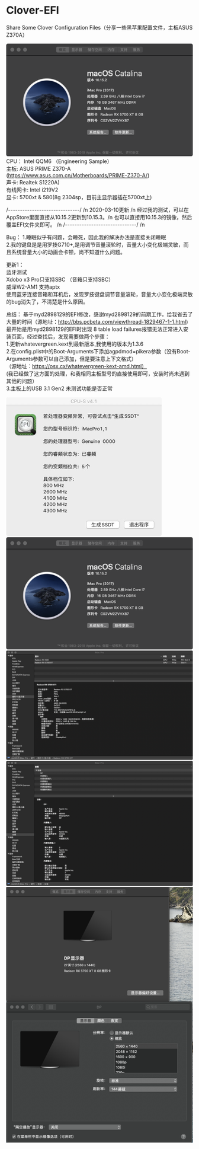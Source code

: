 # Clover-EFI
Share Some Clover Configuration Files（分享一些黑苹果配置文件，主板ASUS Z370A）

![基本介绍.png](基本介绍.png)<br>
CPU： Intel QQM6 （Engineering Sample）<br>
主板: ASUS PRIME Z370-A (https://www.asus.com.cn/Motherboards/PRIME-Z370-A/)<br>
声卡: Realtek S1220A)<br>
有线网卡: Intel i219V2 <br>
显卡: 5700xt & 580(8g 2304sp，目前主显示器插在5700xt上)<br>

/------------------------------/ /n
2020-03-10更新 /n
经过我的测试，可以在AppStore里面直接从10.15.2更新到10.15.3。/n
也可以直接用10.15.3的镜像，然后覆盖EFI文件夹即可。 /n
/------------------------------/ /n

Bug： 
1.睡眠似乎有问题，会睡死，因此我的解决办法是直接关闭睡眠<br>
2.我的键盘是是用罗技G710+,是用调节音量滚轮时，音量大小变化极端灵敏，而且系统音量大小的动画会卡顿，尚不知道什么问题。<br>

更新1： <br>
蓝牙测试<br>
Xdobo x3 Pro只支持SBC （音箱只支持SBC）<br>
威泽W2-AM1 支持aptx <br>
使用蓝牙连接音箱和耳机后，发现罗技键盘调节音量滚轮，音量大小变化极端灵敏的bug消失了，不清楚是什么原因。

总结：
基于myd2898129的EFI修改，感谢myd2898129的前期工作，给我省去了大量的时间（源地址：http://bbs.pcbeta.com/viewthread-1829467-1-1.html)<br>
最开始是用myd2898129的EFI时出现 8 table load failures报错无法正常进入安装页面，经过查找后，发现需要做两个步骤：<br>
1.更新whatevergreen.kext到最新版本,我使用的版本为1.3.6<br>
2.在config.plist中的Boot-Arguments下添加agpdmod=pikera参数（没有Boot-Arguments参数可以自己添加，但是要注意上下文格式）<br>
（源地址：https://osx.cx/whatevergreen-kext-amd.html）<br>
(我已经做了这方面的处理，和我相同主板型号的直接使用即可，安装时尚未遇到其他的问题）<br>
3.主板上的USB 3.1 Gen2 未测试功能是否正常

![变频.png](变频.png)
![基本介绍.png](基本介绍.png)
![GPU.png](GPU.png)
![Audio.png](Audio.png)
![Display.png](Display.png)

